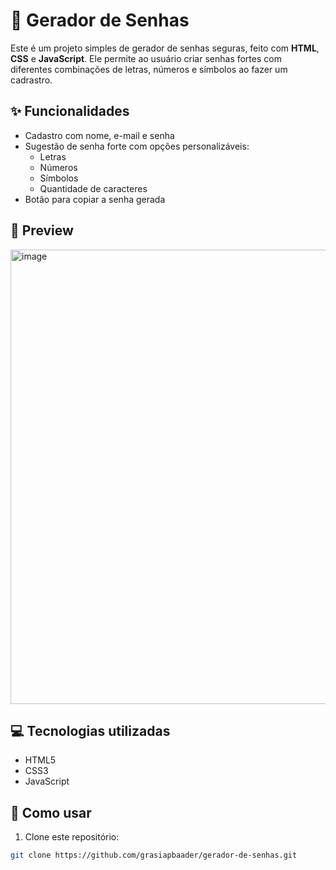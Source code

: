 # 🔐 Gerador de Senhas

Este é um projeto simples de gerador de senhas seguras, feito com **HTML**, **CSS** e **JavaScript**. Ele permite ao usuário criar senhas fortes com diferentes combinações de letras, números e símbolos ao fazer um cadrastro.

## ✨ Funcionalidades

- Cadastro com nome, e-mail e senha
- Sugestão de senha forte com opções personalizáveis:
  - Letras
  - Números
  - Símbolos
  - Quantidade de caracteres
- Botão para copiar a senha gerada

## 📸 Preview

<img width="719" height="727" alt="image" src="https://github.com/user-attachments/assets/d5f5f5a1-dc0a-4e30-95bc-b8dbf5532449" />

## 💻 Tecnologias utilizadas

- HTML5
- CSS3
- JavaScript

## 🚀 Como usar

1. Clone este repositório:

```bash
git clone https://github.com/grasiapbaader/gerador-de-senhas.git
